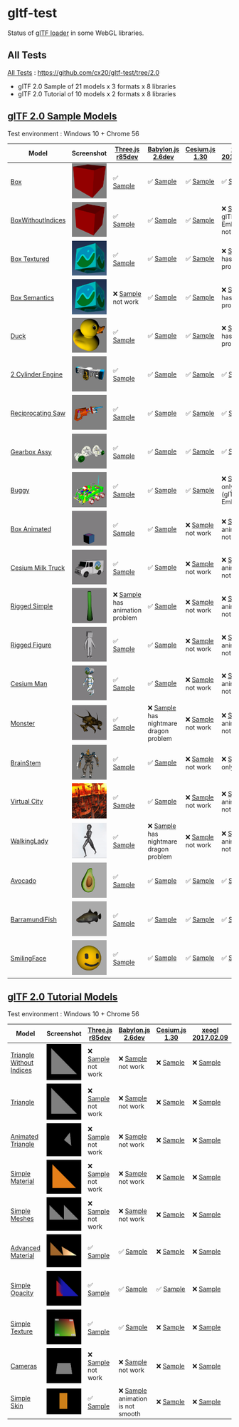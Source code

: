 # gltf-test

Status of [glTF loader](https://github.com/KhronosGroup/glTF#webgl-engines) in some WebGL libraries.

## All Tests

[All Tests]( https://cdn.rawgit.com/cx20/gltf-test/8bd974587382f57dbc8b31b117cb6ab615dd2468/index.html ) : https://github.com/cx20/gltf-test/tree/2.0
- glTF 2.0 Sample of 21 models x 3 formats x 8 libraries
- glTF 2.0 Tutorial of 10 models x 2 formats x 8 libraries

## [glTF 2.0 Sample Models](https://github.com/lasalvavida/glTF-Sample-Models/tree/2.0/2.0)

Test environment : Windows 10 + Chrome 56

| Model                                              | Screenshot                                                   |[Three.js r85dev](https://github.com/mrdoob/three.js/tree/dev/examples/js/loaders/GLTFLoader.js)                                                                            |[Babylon.js 2.6dev](https://github.com/BabylonJS/Babylon.js/tree/master/loaders/src/glTF)                                                                                                       |[Cesium.js 1.30](https://github.com/AnalyticalGraphicsInc/cesium/)                                                                                             |[xeogl 2017.02.09](https://github.com/xeolabs/xeogl/tree/master/src/models/gltf)                                                                                             |[GLBoost r2dev](https://github.com/emadurandal/GLBoost/blob/master/src/js/middle_level/loader/GLTFLoader.js)                                                                     |[Grimoire.js 2017.01.28](https://github.com/GrimoireGL/grimoirejs-gltf)                                                                                                             |
|----------------------------------------------------|--------------------------------------------------------------|----------------------------------------------------------------------------------------------------------------------------------------------------------------------------|------------------------------------------------------------------------------------------------------------------------------------------------------------------------------------------------|---------------------------------------------------------------------------------------------------------------------------------------------------------------|-----------------------------------------------------------------------------------------------------------------------------------------------------------------------------|---------------------------------------------------------------------------------------------------------------------------------------------------------------------------------|------------------------------------------------------------------------------------------------------------------------------------------------------------------------------------|
|[Box](sampleModels/Box)                             |![](sampleModels/Box/screenshot/screenshot.png)               |:white_check_mark: [Sample](https://cdn.rawgit.com/cx20/gltf-test/8bd974587382f57dbc8b31b117cb6ab615dd2468/examples/threejs/index.html?model=Box&scale=1)                   |:white_check_mark: [Sample](https://cdn.rawgit.com/cx20/gltf-test/8bd974587382f57dbc8b31b117cb6ab615dd2468/examples/babylonjs/index.html?model=Box&scale=1)                                     |:white_check_mark: [Sample](https://cdn.rawgit.com/cx20/gltf-test/8bd974587382f57dbc8b31b117cb6ab615dd2468/examples/cesium/index.html?model=Box)               |:white_check_mark: [Sample](https://cdn.rawgit.com/cx20/gltf-test/8bd974587382f57dbc8b31b117cb6ab615dd2468/examples/xeogl/index.html?model=Box&scale=1)                      |:white_check_mark: [Sample](https://cdn.rawgit.com/cx20/gltf-test/8bd974587382f57dbc8b31b117cb6ab615dd2468/examples/glboost/index.html?model=Box&scale=1)                        |:x: [Sample](https://cdn.rawgit.com/cx20/gltf-test/8bd974587382f57dbc8b31b117cb6ab615dd2468/examples/grimoiregl/index.html?model=Box&scale=1) not work                              |
|[BoxWithoutIndices](sampleModels/BoxWithoutIndices) |![](sampleModels/BoxWithoutIndices/screenshot/screenshot.png) |:white_check_mark: [Sample](https://cdn.rawgit.com/cx20/gltf-test/8bd974587382f57dbc8b31b117cb6ab615dd2468/examples/threejs/index.html?model=BoxWithoutIndices&scale=1)     |:white_check_mark: [Sample](https://cdn.rawgit.com/cx20/gltf-test/8bd974587382f57dbc8b31b117cb6ab615dd2468/examples/babylonjs/index.html?model=BoxWithoutIndices&scale=1)                       |:white_check_mark: [Sample](https://cdn.rawgit.com/cx20/gltf-test/8bd974587382f57dbc8b31b117cb6ab615dd2468/examples/cesium/index.html?model=BoxWithoutIndices) |:x: [Sample](https://cdn.rawgit.com/cx20/gltf-test/8bd974587382f57dbc8b31b117cb6ab615dd2468/examples/xeogl/index.html?model=BoxWithoutIndices&scale=1) glTF-Embedded not work|:white_check_mark: [Sample](https://cdn.rawgit.com/cx20/gltf-test/8bd974587382f57dbc8b31b117cb6ab615dd2468/examples/glboost/index.html?model=BoxWithoutIndices&scale=1)          |:x: [Sample](https://cdn.rawgit.com/cx20/gltf-test/8bd974587382f57dbc8b31b117cb6ab615dd2468/examples/grimoiregl/index.html?model=BoxWithoutIndices&scale=1) not work                |
|[Box Textured](sampleModels/BoxTextured)            |![](sampleModels/BoxTextured/screenshot/screenshot.png)       |:white_check_mark: [Sample](https://cdn.rawgit.com/cx20/gltf-test/8bd974587382f57dbc8b31b117cb6ab615dd2468/examples/threejs/index.html?model=BoxTextured&scale=1)           |:white_check_mark: [Sample](https://cdn.rawgit.com/cx20/gltf-test/8bd974587382f57dbc8b31b117cb6ab615dd2468/examples/babylonjs/index.html?model=BoxTextured&scale=1)                             |:white_check_mark: [Sample](https://cdn.rawgit.com/cx20/gltf-test/8bd974587382f57dbc8b31b117cb6ab615dd2468/examples/cesium/index.html?model=BoxTextured)       |:x: [Sample](https://cdn.rawgit.com/cx20/gltf-test/8bd974587382f57dbc8b31b117cb6ab615dd2468/examples/xeogl/index.html?model=BoxTextured&scale=1) has texture problem         |:white_check_mark: [Sample](https://cdn.rawgit.com/cx20/gltf-test/8bd974587382f57dbc8b31b117cb6ab615dd2468/examples/glboost/index.html?model=BoxTextured&scale=1)                |:x: [Sample](https://cdn.rawgit.com/cx20/gltf-test/8bd974587382f57dbc8b31b117cb6ab615dd2468/examples/grimoiregl/index.html?model=BoxTextured&scale=1) not work                      |
|[Box Semantics](sampleModels/BoxSemantics)          |![](sampleModels/BoxSemantics/screenshot/screenshot.png)      |:x: [Sample](https://cdn.rawgit.com/cx20/gltf-test/8bd974587382f57dbc8b31b117cb6ab615dd2468/examples/threejs/index.html?model=BoxSemantics&scale=1) not work                |:white_check_mark: [Sample](https://cdn.rawgit.com/cx20/gltf-test/8bd974587382f57dbc8b31b117cb6ab615dd2468/examples/babylonjs/index.html?model=BoxSemantics&scale=1)                            |:white_check_mark: [Sample](https://cdn.rawgit.com/cx20/gltf-test/8bd974587382f57dbc8b31b117cb6ab615dd2468/examples/cesium/index.html?model=BoxSemantics)      |:x: [Sample](https://cdn.rawgit.com/cx20/gltf-test/8bd974587382f57dbc8b31b117cb6ab615dd2468/examples/xeogl/index.html?model=BoxSemantics&scale=1) has texture problem        |:white_check_mark: [Sample](https://cdn.rawgit.com/cx20/gltf-test/8bd974587382f57dbc8b31b117cb6ab615dd2468/examples/glboost/index.html?model=BoxSemantics&scale=1)               |:x: [Sample](https://cdn.rawgit.com/cx20/gltf-test/8bd974587382f57dbc8b31b117cb6ab615dd2468/examples/grimoiregl/index.html?model=BoxSemantics&scale=1) not work                     |
|[Duck](sampleModels/Duck)                           |![](sampleModels/Duck/screenshot/screenshot.png)              |:white_check_mark: [Sample](https://cdn.rawgit.com/cx20/gltf-test/8bd974587382f57dbc8b31b117cb6ab615dd2468/examples/threejs/index.html?model=Duck&scale=1)                  |:white_check_mark: [Sample](https://cdn.rawgit.com/cx20/gltf-test/8bd974587382f57dbc8b31b117cb6ab615dd2468/examples/babylonjs/index.html?model=Duck&scale=1)                                    |:white_check_mark: [Sample](https://cdn.rawgit.com/cx20/gltf-test/8bd974587382f57dbc8b31b117cb6ab615dd2468/examples/cesium/index.html?model=Duck)              |:x: [Sample](https://cdn.rawgit.com/cx20/gltf-test/8bd974587382f57dbc8b31b117cb6ab615dd2468/examples/xeogl/index.html?model=Duck&scale=1) has texture problem                |:white_check_mark: [Sample](https://cdn.rawgit.com/cx20/gltf-test/8bd974587382f57dbc8b31b117cb6ab615dd2468/examples/glboost/index.html?model=Duck&scale=1)                       |:x: [Sample](https://cdn.rawgit.com/cx20/gltf-test/8bd974587382f57dbc8b31b117cb6ab615dd2468/examples/grimoiregl/index.html?model=Duck&scale=1) not work                             |
|[2 Cylinder Engine](sampleModels/2CylinderEngine)   |![](sampleModels/2CylinderEngine/screenshot/screenshot.png)   |:white_check_mark: [Sample](https://cdn.rawgit.com/cx20/gltf-test/8bd974587382f57dbc8b31b117cb6ab615dd2468/examples/threejs/index.html?model=2CylinderEngine&scale=0.005)   |:white_check_mark: [Sample](https://cdn.rawgit.com/cx20/gltf-test/8bd974587382f57dbc8b31b117cb6ab615dd2468/examples/babylonjs/index.html?model=2CylinderEngine&scale=0.005)                     |:white_check_mark: [Sample](https://cdn.rawgit.com/cx20/gltf-test/8bd974587382f57dbc8b31b117cb6ab615dd2468/examples/cesium/index.html?model=2CylinderEngine)   |:white_check_mark: [Sample](https://cdn.rawgit.com/cx20/gltf-test/8bd974587382f57dbc8b31b117cb6ab615dd2468/examples/xeogl/index.html?model=2CylinderEngine&scale=0.005)      |:white_check_mark: [Sample](https://cdn.rawgit.com/cx20/gltf-test/8bd974587382f57dbc8b31b117cb6ab615dd2468/examples/glboost/index.html?model=2CylinderEngine&scale=0.005)        |:x: [Sample](https://cdn.rawgit.com/cx20/gltf-test/8bd974587382f57dbc8b31b117cb6ab615dd2468/examples/grimoiregl/index.html?model=2CylinderEngine&scale=0.005) not work              |
|[Reciprocating Saw](sampleModels/ReciprocatingSaw)  |![](sampleModels/ReciprocatingSaw/screenshot/screenshot.png)  |:white_check_mark: [Sample](https://cdn.rawgit.com/cx20/gltf-test/8bd974587382f57dbc8b31b117cb6ab615dd2468/examples/threejs/index.html?model=ReciprocatingSaw&scale=0.01)   |:white_check_mark: [Sample](https://cdn.rawgit.com/cx20/gltf-test/8bd974587382f57dbc8b31b117cb6ab615dd2468/examples/babylonjs/index.html?model=ReciprocatingSaw&scale=0.01)                     |:white_check_mark: [Sample](https://cdn.rawgit.com/cx20/gltf-test/8bd974587382f57dbc8b31b117cb6ab615dd2468/examples/cesium/index.html?model=ReciprocatingSaw)  |:white_check_mark: [Sample](https://cdn.rawgit.com/cx20/gltf-test/8bd974587382f57dbc8b31b117cb6ab615dd2468/examples/xeogl/index.html?model=ReciprocatingSaw&scale=0.01)      |:white_check_mark: [Sample](https://cdn.rawgit.com/cx20/gltf-test/8bd974587382f57dbc8b31b117cb6ab615dd2468/examples/glboost/index.html?model=ReciprocatingSaw&scale=0.01)        |:x: [Sample](https://cdn.rawgit.com/cx20/gltf-test/8bd974587382f57dbc8b31b117cb6ab615dd2468/examples/grimoiregl/index.html?model=ReciprocatingSaw&scale=0.01) not work              |
|[Gearbox Assy](sampleModels/GearboxAssy)            |![](sampleModels/GearboxAssy/screenshot/screenshot.png)       |:white_check_mark: [Sample](https://cdn.rawgit.com/cx20/gltf-test/8bd974587382f57dbc8b31b117cb6ab615dd2468/examples/threejs/index.html?model=GearboxAssy&scale=1)           |:white_check_mark: [Sample](https://cdn.rawgit.com/cx20/gltf-test/8bd974587382f57dbc8b31b117cb6ab615dd2468/examples/babylonjs/index.html?model=GearboxAssy&scale=1)                             |:white_check_mark: [Sample](https://cdn.rawgit.com/cx20/gltf-test/8bd974587382f57dbc8b31b117cb6ab615dd2468/examples/cesium/index.html?model=GearboxAssy)       |:white_check_mark: [Sample](https://cdn.rawgit.com/cx20/gltf-test/8bd974587382f57dbc8b31b117cb6ab615dd2468/examples/xeogl/index.html?model=GearboxAssy&scale=1)              |:white_check_mark: [Sample](https://cdn.rawgit.com/cx20/gltf-test/8bd974587382f57dbc8b31b117cb6ab615dd2468/examples/glboost/index.html?model=GearboxAssy&scale=1)                |:x: [Sample](https://cdn.rawgit.com/cx20/gltf-test/8bd974587382f57dbc8b31b117cb6ab615dd2468/examples/grimoiregl/index.html?model=GearboxAssy&scale=1) not work                      |
|[Buggy](sampleModels/Buggy)                         |![](sampleModels/Buggy/screenshot/screenshot.png)             |:white_check_mark: [Sample](https://cdn.rawgit.com/cx20/gltf-test/8bd974587382f57dbc8b31b117cb6ab615dd2468/examples/threejs/index.html?model=Buggy&scale=0.02)              |:white_check_mark: [Sample](https://cdn.rawgit.com/cx20/gltf-test/8bd974587382f57dbc8b31b117cb6ab615dd2468/examples/babylonjs/index.html?model=Buggy&scale=0.02)                                |:white_check_mark: [Sample](https://cdn.rawgit.com/cx20/gltf-test/8bd974587382f57dbc8b31b117cb6ab615dd2468/examples/cesium/index.html?model=Buggy)             |:x: [Sample](https://cdn.rawgit.com/cx20/gltf-test/8bd974587382f57dbc8b31b117cb6ab615dd2468/examples/xeogl/index.html?model=Buggy&scale=0.02) only partial (glTF-Embedded)   |:white_check_mark: [Sample](https://cdn.rawgit.com/cx20/gltf-test/8bd974587382f57dbc8b31b117cb6ab615dd2468/examples/glboost/index.html?model=Buggy&scale=0.02)                   |:x: [Sample](https://cdn.rawgit.com/cx20/gltf-test/8bd974587382f57dbc8b31b117cb6ab615dd2468/examples/grimoiregl/index.html?model=Buggy&scale=0.02) not work                         |
|[Box Animated](sampleModels/BoxAnimated)            |![](sampleModels/BoxAnimated/screenshot/screenshot.gif)       |:white_check_mark: [Sample](https://cdn.rawgit.com/cx20/gltf-test/8bd974587382f57dbc8b31b117cb6ab615dd2468/examples/threejs/index.html?model=BoxAnimated&scale=0.5)         |:white_check_mark: [Sample](https://cdn.rawgit.com/cx20/gltf-test/8bd974587382f57dbc8b31b117cb6ab615dd2468/examples/babylonjs/index.html?model=BoxAnimated&scale=0.5)                           |:x: [Sample](https://cdn.rawgit.com/cx20/gltf-test/8bd974587382f57dbc8b31b117cb6ab615dd2468/examples/cesium/index.html?model=BoxAnimated) not work             |:x: [Sample](https://cdn.rawgit.com/cx20/gltf-test/8bd974587382f57dbc8b31b117cb6ab615dd2468/examples/xeogl/index.html?model=BoxAnimated&scale=0.5) animation not support     |:white_check_mark: [Sample](https://cdn.rawgit.com/cx20/gltf-test/8bd974587382f57dbc8b31b117cb6ab615dd2468/examples/glboost/index.html?model=BoxAnimated&scale=0.5)              |:x: [Sample](https://cdn.rawgit.com/cx20/gltf-test/8bd974587382f57dbc8b31b117cb6ab615dd2468/examples/grimoiregl/index.html?model=BoxAnimated&scale=0.5) not work                    |
|[Cesium Milk Truck](sampleModels/CesiumMilkTruck)   |![](sampleModels/CesiumMilkTruck/screenshot/screenshot.gif)   |:white_check_mark: [Sample](https://cdn.rawgit.com/cx20/gltf-test/8bd974587382f57dbc8b31b117cb6ab615dd2468/examples/threejs/index.html?model=CesiumMilkTruck&scale=0.5)     |:white_check_mark: [Sample](https://cdn.rawgit.com/cx20/gltf-test/8bd974587382f57dbc8b31b117cb6ab615dd2468/examples/babylonjs/index.html?model=CesiumMilkTruck&scale=0.5)                       |:x: [Sample](https://cdn.rawgit.com/cx20/gltf-test/8bd974587382f57dbc8b31b117cb6ab615dd2468/examples/cesium/index.html?model=CesiumMilkTruck) not work         |:x: [Sample](https://cdn.rawgit.com/cx20/gltf-test/8bd974587382f57dbc8b31b117cb6ab615dd2468/examples/xeogl/index.html?model=CesiumMilkTruck&scale=0.5) animation not support |:white_check_mark: [Sample](https://cdn.rawgit.com/cx20/gltf-test/8bd974587382f57dbc8b31b117cb6ab615dd2468/examples/glboost/index.html?model=CesiumMilkTruck&scale=0.5)          |:x: [Sample](https://cdn.rawgit.com/cx20/gltf-test/8bd974587382f57dbc8b31b117cb6ab615dd2468/examples/grimoiregl/index.html?model=CesiumMilkTruck&scale=0.5) not work                |
|[Rigged Simple](sampleModels/RiggedSimple)          |![](sampleModels/RiggedSimple/screenshot/screenshot.gif)      |:x: [Sample](https://cdn.rawgit.com/cx20/gltf-test/8bd974587382f57dbc8b31b117cb6ab615dd2468/examples/threejs/index.html?model=RiggedSimple&scale=0.2) has animation problem |:white_check_mark: [Sample](https://cdn.rawgit.com/cx20/gltf-test/8bd974587382f57dbc8b31b117cb6ab615dd2468/examples/babylonjs/index.html?model=RiggedSimple&scale=0.2)                          |:x: [Sample](https://cdn.rawgit.com/cx20/gltf-test/8bd974587382f57dbc8b31b117cb6ab615dd2468/examples/cesium/index.html?model=RiggedSimple) not work            |:x: [Sample](https://cdn.rawgit.com/cx20/gltf-test/8bd974587382f57dbc8b31b117cb6ab615dd2468/examples/xeogl/index.html?model=RiggedSimple&scale=0.2) animation not support    |:white_check_mark: [Sample](https://cdn.rawgit.com/cx20/gltf-test/8bd974587382f57dbc8b31b117cb6ab615dd2468/examples/glboost/index.html?model=RiggedSimple&scale=0.2)             |:x: [Sample](https://cdn.rawgit.com/cx20/gltf-test/8bd974587382f57dbc8b31b117cb6ab615dd2468/examples/grimoiregl/index.html?model=RiggedSimple&scale=0.2) not work                   |
|[Rigged Figure](sampleModels/RiggedFigure)          |![](sampleModels/RiggedFigure/screenshot/screenshot.gif)      |:white_check_mark: [Sample](https://cdn.rawgit.com/cx20/gltf-test/8bd974587382f57dbc8b31b117cb6ab615dd2468/examples/threejs/index.html?model=RiggedFigure&scale=1)          |:white_check_mark: [Sample](https://cdn.rawgit.com/cx20/gltf-test/8bd974587382f57dbc8b31b117cb6ab615dd2468/examples/babylonjs/index.html?model=RiggedFigure&scale=1)                            |:x: [Sample](https://cdn.rawgit.com/cx20/gltf-test/8bd974587382f57dbc8b31b117cb6ab615dd2468/examples/cesium/index.html?model=RiggedFigure) not work            |:x: [Sample](https://cdn.rawgit.com/cx20/gltf-test/8bd974587382f57dbc8b31b117cb6ab615dd2468/examples/xeogl/index.html?model=RiggedFigure&scale=1) animation not support      |:white_check_mark: [Sample](https://cdn.rawgit.com/cx20/gltf-test/8bd974587382f57dbc8b31b117cb6ab615dd2468/examples/glboost/index.html?model=RiggedFigure&scale=1)               |:x: [Sample](https://cdn.rawgit.com/cx20/gltf-test/8bd974587382f57dbc8b31b117cb6ab615dd2468/examples/grimoiregl/index.html?model=RiggedFigure&scale=1) not work                     |
|[Cesium Man](sampleModels/CesiumMan)                |![](sampleModels/CesiumMan/screenshot/screenshot.gif)         |:white_check_mark: [Sample](https://cdn.rawgit.com/cx20/gltf-test/8bd974587382f57dbc8b31b117cb6ab615dd2468/examples/threejs/index.html?model=CesiumMan&scale=1)             |:white_check_mark: [Sample](https://cdn.rawgit.com/cx20/gltf-test/8bd974587382f57dbc8b31b117cb6ab615dd2468/examples/babylonjs/index.html?model=CesiumMan&scale=1)                               |:x: [Sample](https://cdn.rawgit.com/cx20/gltf-test/8bd974587382f57dbc8b31b117cb6ab615dd2468/examples/cesium/index.html?model=CesiumMan) not work               |:x: [Sample](https://cdn.rawgit.com/cx20/gltf-test/8bd974587382f57dbc8b31b117cb6ab615dd2468/examples/xeogl/index.html?model=CesiumMan&scale=1) animation not support         |:white_check_mark: [Sample](https://cdn.rawgit.com/cx20/gltf-test/8bd974587382f57dbc8b31b117cb6ab615dd2468/examples/glboost/index.html?model=CesiumMan&scale=1)                  |:x: [Sample](https://cdn.rawgit.com/cx20/gltf-test/8bd974587382f57dbc8b31b117cb6ab615dd2468/examples/grimoiregl/index.html?model=CesiumMan&scale=1) not work                        |
|[Monster](sampleModels/Monster)                     |![](sampleModels/Monster/screenshot/screenshot.gif)           |:white_check_mark: [Sample](https://cdn.rawgit.com/cx20/gltf-test/8bd974587382f57dbc8b31b117cb6ab615dd2468/examples/threejs/index.html?model=Monster&scale=0.05)            |:x: [Sample](https://cdn.rawgit.com/cx20/gltf-test/8bd974587382f57dbc8b31b117cb6ab615dd2468/examples/babylonjs/index.html?model=Monster&scale=0.05) has nightmare dragon problem                |:x: [Sample](https://cdn.rawgit.com/cx20/gltf-test/8bd974587382f57dbc8b31b117cb6ab615dd2468/examples/cesium/index.html?model=Monster) not work                 |:x: [Sample](https://cdn.rawgit.com/cx20/gltf-test/8bd974587382f57dbc8b31b117cb6ab615dd2468/examples/xeogl/index.html?model=Monster&scale=0.05) animation not support        |:white_check_mark: [Sample](https://cdn.rawgit.com/cx20/gltf-test/8bd974587382f57dbc8b31b117cb6ab615dd2468/examples/glboost/index.html?model=Monster&scale=0.05)                 |:x: [Sample](https://cdn.rawgit.com/cx20/gltf-test/8bd974587382f57dbc8b31b117cb6ab615dd2468/examples/grimoiregl/index.html?model=Monster&scale=0.05) not work                       |
|[BrainStem](sampleModels/BrainStem)                 |![](sampleModels/BrainStem/screenshot/screenshot.gif)         |:white_check_mark: [Sample](https://cdn.rawgit.com/cx20/gltf-test/8bd974587382f57dbc8b31b117cb6ab615dd2468/examples/threejs/index.html?model=BrainStem&scale=1)             |:white_check_mark: [Sample](https://cdn.rawgit.com/cx20/gltf-test/8bd974587382f57dbc8b31b117cb6ab615dd2468/examples/babylonjs/index.html?model=BrainStem&scale=1)                               |:x: [Sample](https://cdn.rawgit.com/cx20/gltf-test/8bd974587382f57dbc8b31b117cb6ab615dd2468/examples/cesium/index.html?model=BrainStem) not work               |:x: [Sample](https://cdn.rawgit.com/cx20/gltf-test/8bd974587382f57dbc8b31b117cb6ab615dd2468/examples/xeogl/index.html?model=BrainStem&scale=1) only partial                  |:white_check_mark: [Sample](https://cdn.rawgit.com/cx20/gltf-test/8bd974587382f57dbc8b31b117cb6ab615dd2468/examples/glboost/index.html?model=BrainStem&scale=1)                  |:x: [Sample](https://cdn.rawgit.com/cx20/gltf-test/8bd974587382f57dbc8b31b117cb6ab615dd2468/examples/grimoiregl/index.html?model=BrainStem&scale=1) not work                        |
|[Virtual City](sampleModels/VC)                     |![](sampleModels/VC/screenshot/screenshot.gif)                |:white_check_mark: [Sample](https://cdn.rawgit.com/cx20/gltf-test/8bd974587382f57dbc8b31b117cb6ab615dd2468/examples/threejs/index.html?model=VC&scale=0.2)                  |:white_check_mark: [Sample](https://cdn.rawgit.com/cx20/gltf-test/8bd974587382f57dbc8b31b117cb6ab615dd2468/examples/babylonjs/index.html?model=VC&scale=0.2)                                    |:x: [Sample](https://cdn.rawgit.com/cx20/gltf-test/8bd974587382f57dbc8b31b117cb6ab615dd2468/examples/cesium/index.html?model=VC) not work                      |:x: [Sample](https://cdn.rawgit.com/cx20/gltf-test/8bd974587382f57dbc8b31b117cb6ab615dd2468/examples/xeogl/index.html?model=VC&scale=0.2) animation not support              |:white_check_mark: [Sample](https://cdn.rawgit.com/cx20/gltf-test/8bd974587382f57dbc8b31b117cb6ab615dd2468/examples/glboost/index.html?model=VC&scale=0.2)                       |:x: [Sample](https://cdn.rawgit.com/cx20/gltf-test/8bd974587382f57dbc8b31b117cb6ab615dd2468/examples/grimoiregl/index.html?model=VC&scale=0.2) not work                             |
|[WalkingLady](sampleModels/WalkingLady)             |![](sampleModels/WalkingLady/screenshot/screenshot.gif)       |:white_check_mark: [Sample](https://cdn.rawgit.com/cx20/gltf-test/8bd974587382f57dbc8b31b117cb6ab615dd2468/examples/threejs/index.html?model=WalkingLady&scale=1)           |:x: [Sample](https://cdn.rawgit.com/cx20/gltf-test/8bd974587382f57dbc8b31b117cb6ab615dd2468/examples/babylonjs/index.html?model=WalkingLady&scale=1) has nightmare dragon problem               |:x: [Sample](https://cdn.rawgit.com/cx20/gltf-test/8bd974587382f57dbc8b31b117cb6ab615dd2468/examples/cesium/index.html?model=WalkingLady) not work             |:x: [Sample](https://cdn.rawgit.com/cx20/gltf-test/8bd974587382f57dbc8b31b117cb6ab615dd2468/examples/xeogl/index.html?model=WalkingLady&scale=1) animation not support       |:white_check_mark: [Sample](https://cdn.rawgit.com/cx20/gltf-test/8bd974587382f57dbc8b31b117cb6ab615dd2468/examples/glboost/index.html?model=WalkingLady&scale=1)                |:x: [Sample](https://cdn.rawgit.com/cx20/gltf-test/8bd974587382f57dbc8b31b117cb6ab615dd2468/examples/grimoiregl/index.html?model=WalkingLady&scale=1) not work                      |
|[Avocado](sampleModels/Avocado)                     |![](sampleModels/Avocado/screenshot/screenshot.png)           |:white_check_mark: [Sample](https://cdn.rawgit.com/cx20/gltf-test/8bd974587382f57dbc8b31b117cb6ab615dd2468/examples/threejs/index.html?model=Avocado&scale=0.5)             |:white_check_mark: [Sample](https://cdn.rawgit.com/cx20/gltf-test/8bd974587382f57dbc8b31b117cb6ab615dd2468/examples/babylonjs/index.html?model=Avocado&scale=0.5)                               |:white_check_mark: [Sample](https://cdn.rawgit.com/cx20/gltf-test/8bd974587382f57dbc8b31b117cb6ab615dd2468/examples/cesium/index.html?model=Avocado)           |:white_check_mark: [Sample](https://cdn.rawgit.com/cx20/gltf-test/8bd974587382f57dbc8b31b117cb6ab615dd2468/examples/xeogl/index.html?model=Avocado&scale=0.5)                |:white_check_mark: [Sample](https://cdn.rawgit.com/cx20/gltf-test/8bd974587382f57dbc8b31b117cb6ab615dd2468/examples/glboost/index.html?model=Avocado&scale=0.5)                  |:white_check_mark: [Sample](https://cdn.rawgit.com/cx20/gltf-test/8bd974587382f57dbc8b31b117cb6ab615dd2468/examples/grimoiregl/index.html?model=Avocado&scale=0.5)                  |
|[BarramundiFish](sampleModels/BarramundiFish)       |![](sampleModels/BarramundiFish/screenshot/screenshot.png)    |:white_check_mark: [Sample](https://cdn.rawgit.com/cx20/gltf-test/8bd974587382f57dbc8b31b117cb6ab615dd2468/examples/threejs/index.html?model=BarramundiFish&scale=0.05)     |:white_check_mark: [Sample](https://cdn.rawgit.com/cx20/gltf-test/8bd974587382f57dbc8b31b117cb6ab615dd2468/examples/babylonjs/index.html?model=BarramundiFish&scale=0.05)                       |:white_check_mark: [Sample](https://cdn.rawgit.com/cx20/gltf-test/8bd974587382f57dbc8b31b117cb6ab615dd2468/examples/cesium/index.html?model=BarramundiFish)    |:white_check_mark: [Sample](https://cdn.rawgit.com/cx20/gltf-test/8bd974587382f57dbc8b31b117cb6ab615dd2468/examples/xeogl/index.html?model=BarramundiFish&scale=0.05)        |:white_check_mark: [Sample](https://cdn.rawgit.com/cx20/gltf-test/8bd974587382f57dbc8b31b117cb6ab615dd2468/examples/glboost/index.html?model=BarramundiFish&scale=0.05)          |:white_check_mark: [Sample](https://cdn.rawgit.com/cx20/gltf-test/8bd974587382f57dbc8b31b117cb6ab615dd2468/examples/grimoiregl/index.html?model=BarramundiFish&scale=0.05)          |
|[SmilingFace](sampleModels/SmilingFace)             |![](sampleModels/SmilingFace/screenshot/screenshot.png)       |:white_check_mark: [Sample](https://cdn.rawgit.com/cx20/gltf-test/8bd974587382f57dbc8b31b117cb6ab615dd2468/examples/threejs/index.html?model=SmilingFace&scale=1.0)         |:white_check_mark: [Sample](https://cdn.rawgit.com/cx20/gltf-test/8bd974587382f57dbc8b31b117cb6ab615dd2468/examples/babylonjs/index.html?model=SmilingFace&scale=1.0)                           |:white_check_mark: [Sample](https://cdn.rawgit.com/cx20/gltf-test/8bd974587382f57dbc8b31b117cb6ab615dd2468/examples/cesium/index.html?model=SmilingFace)       |:white_check_mark: [Sample](https://cdn.rawgit.com/cx20/gltf-test/8bd974587382f57dbc8b31b117cb6ab615dd2468/examples/xeogl/index.html?model=SmilingFace&scale=1.0)            |:white_check_mark: [Sample](https://cdn.rawgit.com/cx20/gltf-test/8bd974587382f57dbc8b31b117cb6ab615dd2468/examples/glboost/index.html?model=SmilingFace&scale=1.0)              |:white_check_mark: [Sample](https://cdn.rawgit.com/cx20/gltf-test/8bd974587382f57dbc8b31b117cb6ab615dd2468/examples/grimoiregl/index.html?model=SmilingFace&scale=1.0)              |

## [glTF 2.0 Tutorial Models](https://github.com/javagl/gltfTutorialModels/tree/2.0)

Test environment : Windows 10 + Chrome 56

|Model                                                              |Screenshot                                                          |[Three.js r85dev](https://github.com/mrdoob/three.js/tree/dev/examples/js/loaders/GLTFLoader.js)                                                                                                              |[Babylon.js 2.6dev](https://github.com/BabylonJS/Babylon.js/tree/master/loaders/src/glTF)                                                                                                                             |[Cesium.js 1.30](https://github.com/AnalyticalGraphicsInc/cesium/)                                                                                                                                      |[xeogl 2017.02.09](https://github.com/xeolabs/xeogl/tree/master/src/models/gltf)                                                                                                             |[GLBoost r2dev](https://github.com/emadurandal/GLBoost/blob/master/src/js/middle_level/loader/GLTFLoader.js)                                                                                                  |[Grimoire.js 2017.01.28](https://github.com/GrimoireGL/grimoirejs-gltf)                                                                                                                           |
|-------------------------------------------------------------------|--------------------------------------------------------------------|--------------------------------------------------------------------------------------------------------------------------------------------------------------------------------------------------------------|----------------------------------------------------------------------------------------------------------------------------------------------------------------------------------------------------------------------|--------------------------------------------------------------------------------------------------------------------------------------------------------------------------------------------------------|---------------------------------------------------------------------------------------------------------------------------------------------------------------------------------------------|--------------------------------------------------------------------------------------------------------------------------------------------------------------------------------------------------------------|--------------------------------------------------------------------------------------------------------------------------------------------------------------------------------------------------|
|[Triangle Without Indices](tutorialModels/TriangleWithoutIndices)  |![](tutorialModels/TriangleWithoutIndices/screenshot/screenshot.png)|:x: [Sample](https://cdn.rawgit.com/cx20/gltf-test/8bd974587382f57dbc8b31b117cb6ab615dd2468/examples/threejs/index.html?category=tutorialModels&model=TriangleWithoutIndices&scale=1&type=glTF) not work      |:x: [Sample](https://cdn.rawgit.com/cx20/gltf-test/8bd974587382f57dbc8b31b117cb6ab615dd2468/examples/babylonjs/index.html?category=tutorialModels&model=TriangleWithoutIndices&scale=1&type=glTF) not work            |:x: [Sample](https://cdn.rawgit.com/cx20/gltf-test/8bd974587382f57dbc8b31b117cb6ab615dd2468/examples/cesium/index.html?category=tutorialModels&model=TriangleWithoutIndices&scale=1&type=glTF)          |:x: [Sample](https://cdn.rawgit.com/cx20/gltf-test/8bd974587382f57dbc8b31b117cb6ab615dd2468/examples/xeogl/index.html?category=tutorialModels&model=TriangleWithoutIndices&scale=1&type=glTF)|:x: [Sample](https://cdn.rawgit.com/cx20/gltf-test/8bd974587382f57dbc8b31b117cb6ab615dd2468/examples/glboost/index.html?category=tutorialModels&model=TriangleWithoutIndices&scale=1&type=glTF) not work      |:x: [Sample](https://cdn.rawgit.com/cx20/gltf-test/8bd974587382f57dbc8b31b117cb6ab615dd2468/examples/grimoiregl/index.html?category=tutorialModels&model=TriangleWithoutIndices&scale=1&type=glTF)|
|[Triangle](tutorialModels/Triangle)                                |![](tutorialModels/Triangle/screenshot/screenshot.png)              |:x: [Sample](https://cdn.rawgit.com/cx20/gltf-test/8bd974587382f57dbc8b31b117cb6ab615dd2468/examples/threejs/index.html?category=tutorialModels&model=Triangle&scale=1&type=glTF) not work                    |:x: [Sample](https://cdn.rawgit.com/cx20/gltf-test/8bd974587382f57dbc8b31b117cb6ab615dd2468/examples/babylonjs/index.html?category=tutorialModels&model=Triangle&scale=1&type=glTF) not work                          |:x: [Sample](https://cdn.rawgit.com/cx20/gltf-test/8bd974587382f57dbc8b31b117cb6ab615dd2468/examples/cesium/index.html?category=tutorialModels&model=Triangle&scale=1&type=glTF)                        |:x: [Sample](https://cdn.rawgit.com/cx20/gltf-test/8bd974587382f57dbc8b31b117cb6ab615dd2468/examples/xeogl/index.html?category=tutorialModels&model=Triangle&scale=1&type=glTF)              |:x: [Sample](https://cdn.rawgit.com/cx20/gltf-test/8bd974587382f57dbc8b31b117cb6ab615dd2468/examples/glboost/index.html?category=tutorialModels&model=Triangle&scale=1&type=glTF) not work                    |:x: [Sample](https://cdn.rawgit.com/cx20/gltf-test/8bd974587382f57dbc8b31b117cb6ab615dd2468/examples/grimoiregl/index.html?category=tutorialModels&model=Triangle&scale=1&type=glTF)              |
|[Animated Triangle](tutorialModels/AnimatedTriangle)               |![](tutorialModels/AnimatedTriangle/screenshot/screenshot.gif)      |:x: [Sample](https://cdn.rawgit.com/cx20/gltf-test/8bd974587382f57dbc8b31b117cb6ab615dd2468/examples/threejs/index.html?category=tutorialModels&model=AnimatedTriangle&scale=1&type=glTF) not work            |:x: [Sample](https://cdn.rawgit.com/cx20/gltf-test/8bd974587382f57dbc8b31b117cb6ab615dd2468/examples/babylonjs/index.html?category=tutorialModels&model=AnimatedTriangle&scale=1&type=glTF) not work                  |:x: [Sample](https://cdn.rawgit.com/cx20/gltf-test/8bd974587382f57dbc8b31b117cb6ab615dd2468/examples/cesium/index.html?category=tutorialModels&model=AnimatedTriangle&scale=1&type=glTF)                |:x: [Sample](https://cdn.rawgit.com/cx20/gltf-test/8bd974587382f57dbc8b31b117cb6ab615dd2468/examples/xeogl/index.html?category=tutorialModels&model=AnimatedTriangle&scale=1&type=glTF)      |:x: [Sample](https://cdn.rawgit.com/cx20/gltf-test/8bd974587382f57dbc8b31b117cb6ab615dd2468/examples/glboost/index.html?category=tutorialModels&model=AnimatedTriangle&scale=1&type=glTF) not work            |:x: [Sample](https://cdn.rawgit.com/cx20/gltf-test/8bd974587382f57dbc8b31b117cb6ab615dd2468/examples/grimoiregl/index.html?category=tutorialModels&model=AnimatedTriangle&scale=1&type=glTF)      |
|[Simple Material](tutorialModels/SimpleMaterial)                   |![](tutorialModels/SimpleMaterial/screenshot/screenshot.png)        |:x: [Sample](https://cdn.rawgit.com/cx20/gltf-test/8bd974587382f57dbc8b31b117cb6ab615dd2468/examples/threejs/index.html?category=tutorialModels&model=SimpleMaterial&scale=1&type=glTF) not work              |:x: [Sample](https://cdn.rawgit.com/cx20/gltf-test/8bd974587382f57dbc8b31b117cb6ab615dd2468/examples/babylonjs/index.html?category=tutorialModels&model=SimpleMaterial&scale=1&type=glTF) not work                    |:x: [Sample](https://cdn.rawgit.com/cx20/gltf-test/8bd974587382f57dbc8b31b117cb6ab615dd2468/examples/cesium/index.html?category=tutorialModels&model=SimpleMaterial&scale=1&type=glTF)                  |:x: [Sample](https://cdn.rawgit.com/cx20/gltf-test/8bd974587382f57dbc8b31b117cb6ab615dd2468/examples/xeogl/index.html?category=tutorialModels&model=SimpleMaterial&scale=1&type=glTF)        |:x: [Sample](https://cdn.rawgit.com/cx20/gltf-test/8bd974587382f57dbc8b31b117cb6ab615dd2468/examples/glboost/index.html?category=tutorialModels&model=SimpleMaterial&scale=1&type=glTF) not work              |:x: [Sample](https://cdn.rawgit.com/cx20/gltf-test/8bd974587382f57dbc8b31b117cb6ab615dd2468/examples/grimoiregl/index.html?category=tutorialModels&model=SimpleMaterial&scale=1&type=glTF)        |
|[Simple Meshes](tutorialModels/SimpleMeshes)                       |![](tutorialModels/SimpleMeshes/screenshot/screenshot.png)          |:x: [Sample](https://cdn.rawgit.com/cx20/gltf-test/8bd974587382f57dbc8b31b117cb6ab615dd2468/examples/threejs/index.html?category=tutorialModels&model=SimpleMeshes&scale=1&type=glTF) not work                |:x: [Sample](https://cdn.rawgit.com/cx20/gltf-test/8bd974587382f57dbc8b31b117cb6ab615dd2468/examples/babylonjs/index.html?category=tutorialModels&model=SimpleMeshes&scale=1&type=glTF) not work                      |:x: [Sample](https://cdn.rawgit.com/cx20/gltf-test/8bd974587382f57dbc8b31b117cb6ab615dd2468/examples/cesium/index.html?category=tutorialModels&model=SimpleMeshes&scale=1&type=glTF)                    |:x: [Sample](https://cdn.rawgit.com/cx20/gltf-test/8bd974587382f57dbc8b31b117cb6ab615dd2468/examples/xeogl/index.html?category=tutorialModels&model=SimpleMeshes&scale=1&type=glTF)          |:x: [Sample](https://cdn.rawgit.com/cx20/gltf-test/8bd974587382f57dbc8b31b117cb6ab615dd2468/examples/glboost/index.html?category=tutorialModels&model=SimpleMeshes&scale=1&type=glTF) not work                |:x: [Sample](https://cdn.rawgit.com/cx20/gltf-test/8bd974587382f57dbc8b31b117cb6ab615dd2468/examples/grimoiregl/index.html?category=tutorialModels&model=SimpleMeshes&scale=1&type=glTF)          |
|[Advanced Material](tutorialModels/AdvancedMaterial)               |![](tutorialModels/AdvancedMaterial/screenshot/screenshot.png)      |:white_check_mark: [Sample](https://cdn.rawgit.com/cx20/gltf-test/8bd974587382f57dbc8b31b117cb6ab615dd2468/examples/threejs/index.html?category=tutorialModels&model=AdvancedMaterial&scale=1&type=glTF)      |:white_check_mark: [Sample](https://cdn.rawgit.com/cx20/gltf-test/8bd974587382f57dbc8b31b117cb6ab615dd2468/examples/babylonjs/index.html?category=tutorialModels&model=AdvancedMaterial&scale=1&type=glTF)            |:x: [Sample](https://cdn.rawgit.com/cx20/gltf-test/8bd974587382f57dbc8b31b117cb6ab615dd2468/examples/cesium/index.html?category=tutorialModels&model=AdvancedMaterial&scale=1&type=glTF)                |:x: [Sample](https://cdn.rawgit.com/cx20/gltf-test/8bd974587382f57dbc8b31b117cb6ab615dd2468/examples/xeogl/index.html?category=tutorialModels&model=AdvancedMaterial&scale=1&type=glTF)      |:white_check_mark: [Sample](https://cdn.rawgit.com/cx20/gltf-test/8bd974587382f57dbc8b31b117cb6ab615dd2468/examples/glboost/index.html?category=tutorialModels&model=AdvancedMaterial&scale=1&type=glTF)      |:x: [Sample](https://cdn.rawgit.com/cx20/gltf-test/8bd974587382f57dbc8b31b117cb6ab615dd2468/examples/grimoiregl/index.html?category=tutorialModels&model=AdvancedMaterial&scale=1&type=glTF)      |
|[Simple Opacity](tutorialModels/SimpleOpacity)                     |![](tutorialModels/SimpleOpacity/screenshot/screenshot.png)         |:white_check_mark: [Sample](https://cdn.rawgit.com/cx20/gltf-test/8bd974587382f57dbc8b31b117cb6ab615dd2468/examples/threejs/index.html?category=tutorialModels&model=SimpleOpacity&scale=1&type=glTF)         |:white_check_mark: [Sample](https://cdn.rawgit.com/cx20/gltf-test/8bd974587382f57dbc8b31b117cb6ab615dd2468/examples/babylonjs/index.html?category=tutorialModels&model=SimpleOpacity&scale=1&type=glTF)               |:white_check_mark: [Sample](https://cdn.rawgit.com/cx20/gltf-test/8bd974587382f57dbc8b31b117cb6ab615dd2468/examples/cesium/index.html?category=tutorialModels&model=SimpleOpacity&scale=1&type=glTF)    |:x: [Sample](https://cdn.rawgit.com/cx20/gltf-test/8bd974587382f57dbc8b31b117cb6ab615dd2468/examples/xeogl/index.html?category=tutorialModels&model=SimpleOpacity&scale=1&type=glTF)         |:white_check_mark: [Sample](https://cdn.rawgit.com/cx20/gltf-test/8bd974587382f57dbc8b31b117cb6ab615dd2468/examples/glboost/index.html?category=tutorialModels&model=SimpleOpacity&scale=1&type=glTF)         |:x: [Sample](https://cdn.rawgit.com/cx20/gltf-test/8bd974587382f57dbc8b31b117cb6ab615dd2468/examples/grimoiregl/index.html?category=tutorialModels&model=SimpleOpacity&scale=1&type=glTF)         |
|[Simple Texture](tutorialModels/SimpleTexture)                     |![](tutorialModels/SimpleTexture/screenshot/screenshot.png)         |:white_check_mark: [Sample](https://cdn.rawgit.com/cx20/gltf-test/8bd974587382f57dbc8b31b117cb6ab615dd2468/examples/threejs/index.html?category=tutorialModels&model=SimpleTexture&scale=1&type=glTF)         |:white_check_mark: [Sample](https://cdn.rawgit.com/cx20/gltf-test/8bd974587382f57dbc8b31b117cb6ab615dd2468/examples/babylonjs/index.html?category=tutorialModels&model=SimpleTexture&scale=1&type=glTF)               |:x: [Sample](https://cdn.rawgit.com/cx20/gltf-test/8bd974587382f57dbc8b31b117cb6ab615dd2468/examples/cesium/index.html?category=tutorialModels&model=SimpleTexture&scale=1&type=glTF)                   |:x: [Sample](https://cdn.rawgit.com/cx20/gltf-test/8bd974587382f57dbc8b31b117cb6ab615dd2468/examples/xeogl/index.html?category=tutorialModels&model=SimpleTexture&scale=1&type=glTF)         |:white_check_mark: [Sample](https://cdn.rawgit.com/cx20/gltf-test/8bd974587382f57dbc8b31b117cb6ab615dd2468/examples/glboost/index.html?category=tutorialModels&model=SimpleTexture&scale=1&type=glTF)         |:x: [Sample](https://cdn.rawgit.com/cx20/gltf-test/8bd974587382f57dbc8b31b117cb6ab615dd2468/examples/grimoiregl/index.html?category=tutorialModels&model=SimpleTexture&scale=1&type=glTF)         |
|[Cameras](tutorialModels/Cameras)                                  |![](tutorialModels/Cameras/screenshot/screenshot.png)               |:x: [Sample](https://cdn.rawgit.com/cx20/gltf-test/8bd974587382f57dbc8b31b117cb6ab615dd2468/examples/threejs/index.html?category=tutorialModels&model=Cameras&scale=1&type=glTF) not work                     |:x: [Sample](https://cdn.rawgit.com/cx20/gltf-test/8bd974587382f57dbc8b31b117cb6ab615dd2468/examples/babylonjs/index.html?category=tutorialModels&model=Cameras&scale=1&type=glTF) not work                           |:x: [Sample](https://cdn.rawgit.com/cx20/gltf-test/8bd974587382f57dbc8b31b117cb6ab615dd2468/examples/cesium/index.html?category=tutorialModels&model=Cameras&scale=1&type=glTF)                         |:x: [Sample](https://cdn.rawgit.com/cx20/gltf-test/8bd974587382f57dbc8b31b117cb6ab615dd2468/examples/xeogl/index.html?category=tutorialModels&model=Cameras&scale=1&type=glTF)               |:x: [Sample](https://cdn.rawgit.com/cx20/gltf-test/8bd974587382f57dbc8b31b117cb6ab615dd2468/examples/glboost/index.html?category=tutorialModels&model=Cameras&scale=1&type=glTF) not work                     |:x: [Sample](https://cdn.rawgit.com/cx20/gltf-test/8bd974587382f57dbc8b31b117cb6ab615dd2468/examples/grimoiregl/index.html?category=tutorialModels&model=Cameras&scale=1&type=glTF)               |
|[Simple Skin](tutorialModels/SimpleSkin)                           |![](tutorialModels/SimpleSkin/screenshot/screenshot.gif)            |:white_check_mark: [Sample](https://cdn.rawgit.com/cx20/gltf-test/8bd974587382f57dbc8b31b117cb6ab615dd2468/examples/threejs/index.html?category=tutorialModels&model=SimpleSkin&scale=1&type=glTF)            |:x: [Sample](https://cdn.rawgit.com/cx20/gltf-test/8bd974587382f57dbc8b31b117cb6ab615dd2468/examples/babylonjs/index.html?category=tutorialModels&model=SimpleSkin&scale=1&type=glTF) animation is not smooth         |:x: [Sample](https://cdn.rawgit.com/cx20/gltf-test/8bd974587382f57dbc8b31b117cb6ab615dd2468/examples/cesium/index.html?category=tutorialModels&model=SimpleSkin&scale=1&type=glTF)                      |:x: [Sample](https://cdn.rawgit.com/cx20/gltf-test/8bd974587382f57dbc8b31b117cb6ab615dd2468/examples/xeogl/index.html?category=tutorialModels&model=SimpleSkin&scale=1&type=glTF)            |:white_check_mark: [Sample](https://cdn.rawgit.com/cx20/gltf-test/8bd974587382f57dbc8b31b117cb6ab615dd2468/examples/glboost/index.html?category=tutorialModels&model=SimpleSkin&scale=1&type=glTF)            |:x: [Sample](https://cdn.rawgit.com/cx20/gltf-test/8bd974587382f57dbc8b31b117cb6ab615dd2468/examples/grimoiregl/index.html?category=tutorialModels&model=SimpleSkin&scale=1&type=glTF)            |

